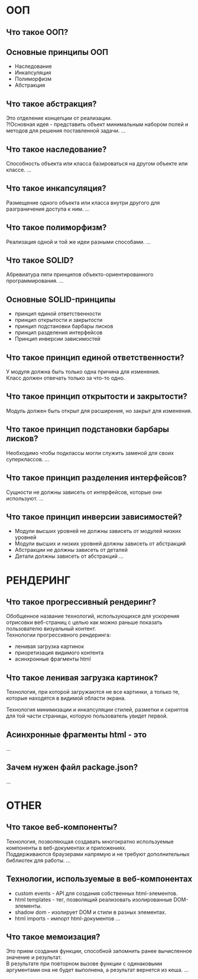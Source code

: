 # ООП

## Что такое ООП?

## Основные принципы ООП
- Наследование
- Инкапсуляция
- Полиморфизм
- Абстракция

## Что такое абстракция?
Это отделение концепции от реализации.  
?!Основная идея - представить объект минимальным набором полей и методов для решения поставленной задачи.
...

## Что такое наследование?
Способность объекта или класса базироваться на другом объекте или классе.
...

## Что такое инкапсуляция?
Размещение одного объекта или класса внутри другого для разграничения доступа к ним.
...

## Что такое полиморфизм?
Реализация одной и той же идеи разными способами.
...

## Что такое SOLID?
Абревиатура пяти принципов объекто-ориентированного программирования.
...

## Основные SOLID-принципы
- принцип единой ответственности
- принцип открытости и закрытости
- принцип подстановки барбары лисков
- принцип разделения интерфейсов
- Принцип инверсии зависимостей

## Что такое принцип единой ответственности?
У модуля должна быть только одна причина для изменения.  
Класс должен отвечать только за что-то одно.

## Что такое принцип открытости и закрытости?
Модуль должен быть открыт для расширения, но закрыт для изменения.

## Что такое принцип подстановки барбары лисков?
Необходимо чтобы подклассы могли служить заменой для своих суперклассов.
...

## Что такое принцип разделения интерфейсов?
Сущности не должны зависеть от интерфейсов, которые они используют.
...

## Что такое принцип инверсии зависимостей?
- Модули высших уровней не должны зависеть от модулей низких уровней
- Модули высших и низких уровней должны зависеть от абстракций
- Абстракции не должны зависеть от деталей
- Детали должны зависеть от абстракций
...

# РЕНДЕРИНГ

## Что такое прогрессивный рендеринг?
Обобщенное название технологий, использующихся для ускорения отрисовки веб-страниц с целью как можно раньше показать пользователю визуальный контент.  
Технологии прогрессивного рендеринга:
- ленивая загрузка картинок
- приоретизация видимого контента
- асинхронные фрагменты html

## Что такое ленивая загрузка картинок?
Технология, при которой загружаются не все картинки, а только те, которые находятся в видимой области экрана.

Технология минимизации и инкапсуляции стилей, разметки и скриптов для той части страницы, которую пользователь увидет первой.

## Асинхронные фрагменты html - это
...
## Зачем нужен файл package.json?
...


# OTHER

## Что такое веб-компоненты?
Технология, позволяющая создавать многократно используемые компоненты в веб-документах и приложениях.  
Поддерживаются браузерами напрямую и не требуют дополнительных библиотек для работы.
...

## Технологии, используемые в веб-компонентах
- custom events - API для создания собственных html-элементов.
- html templates - тег, позволящий реализовать изолированные DOM-элементы.
- shadow dom - изолирует DOM и стили в разных элементах.
- html imports - импорт html-документов
...

## Что такое мемоизация?
Это прием создания функции, способной запомнить ранее вычисленное значение и результат.  
В результате при повторном вызове функции с одинаковыми аргументами она не будет выполнена, а результат вернется из кеша.
...
